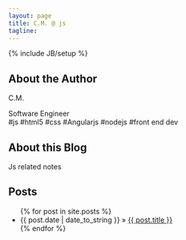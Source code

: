 ```yaml
---
layout: page
title: C.M. @ js
tagline: 
---
```

{% include JB/setup %}

## About the Author

<span class='red'>C</span>.M.

Software Engineer <a href='mailto:mcrichard.buaa@gmail.com'><i class='fa fa-send'></i></a> <a href='//github.com/charles-ma'><i class='fa fa-github'></i></a> <a href='//twitter.com/intent/user?screen_name=CharlesRMa'><i class='fa fa-twitter'></i></a>
<br>#js #html5 #css #Angularjs #nodejs #front end dev

## About this Blog

Js related notes

## Posts

<ul class="posts">
  {% for post in site.posts %}
    <li><span>{{ post.date | date_to_string }}</span> &raquo; <a href="{{ BASE_PATH }}{{ post.url }}">{{ post.title }}</a></li>
  {% endfor %}
</ul>

